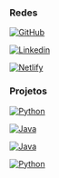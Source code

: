 ### Redes

[![GitHub](https://img.shields.io/badge/Github-%23121011.svg?style=for-the-badge&logo=github&logoColor=white)](github.com/ze-fernando)

[![Linkedin](https://img.shields.io/badge/LinkedIn-0077B5?style=for-the-badge&logo=linkedin&logoColor=white)](https://www.linkedin.com/in/jf-libarino/)


[![Netlify](https://img.shields.io/badge/Portifólio-%23000000.svg?style=for-the-badge&logo=netlify&logoColor=#00C7B7)](ze-fernando.netlify.app)

### Projetos


[![Python](https://img.shields.io/badge/Todo_List-3670A0?style=for-the-badge&logo=python&logoColor=ffdd54)](github.com/ze-fernando/Todo-list)

[![Java](https://img.shields.io/badge/Api_de_biblioteca-%23ED8B00.svg?style=for-the-badge&logo=openjdk&logoColor=white)](github.com/ze-fernando/LibraryAPI)

[![Java](https://img.shields.io/badge/Api_de_autenticação-%23ED8B00.svg?style=for-the-badge&logo=openjdk&logoColor=white)](github.com/ze-fernando/Auth-Api)

[![Python](https://img.shields.io/badge/Simulador_de_pagamentos-3670A0?style=for-the-badge&logo=python&logoColor=ffdd54)](github.com/ze-fernando/SimplePayment-API)




